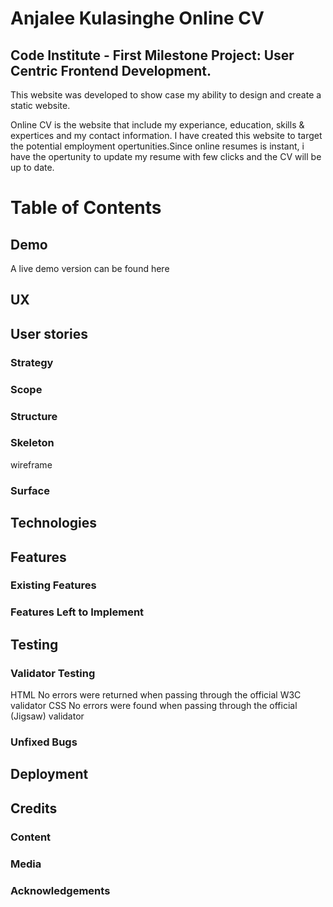 # Anjalee Kulasinghe Online CV

## Code Institute - First Milestone Project: User Centric Frontend Development.

This website was developed to show case my ability to design and create a static website.

Online CV is the website that include my experiance, education, skills & expertices and my contact information. I have created this website to target the potential employment opertunities.Since online resumes is instant, i have the opertunity to update my resume with few clicks and the CV will be up to date.

# Table of Contents

## Demo
A live demo version can be found here


## UX


## User stories
### Strategy

### Scope

### Structure

### Skeleton
wireframe

### Surface

## Technologies

## Features

### Existing Features

### Features Left to Implement

## Testing
### Validator Testing
HTML
No errors were returned when passing through the official W3C validator
CSS
No errors were found when passing through the official (Jigsaw) validator
### Unfixed Bugs

## Deployment

## Credits
### Content
### Media
### Acknowledgements
